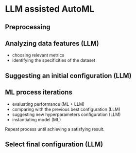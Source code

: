 # LLM assisted AutoML
## Preprocessing
## Analyzing data features (LLM)
- choosing relevant metrics 
- identifying the specificities of the dataset
## Suggesting an initial configuration (LLM)
## ML process iterations
- evaluating performance (ML + LLM)
- comparing with the previous best configuration (LLM)
- suggesting new hyperparameters configuration (LLM)
- instantiating model (ML)

Repeat process until achieving a satisfying result.

## Select final configuration (LLM)
